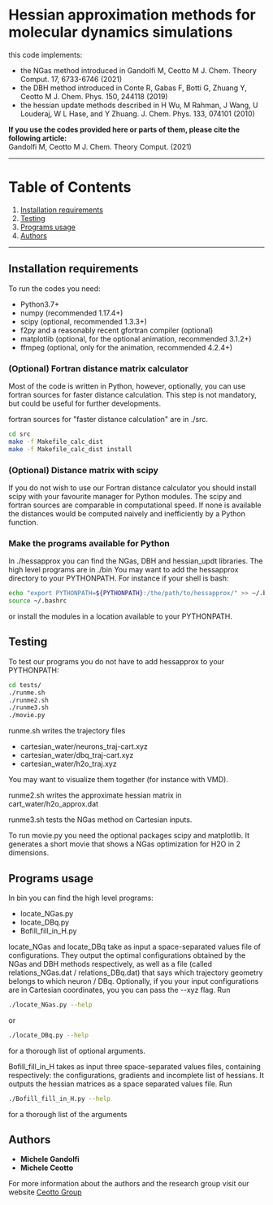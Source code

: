 # Hessian approximation methods for molecular dynamics simulations
this code implements:</br>
- the NGas method introduced in Gandolfi M, Ceotto M J. Chem. Theory Comput. 17, 6733-6746 (2021)</br>
- the DBH method introduced in Conte R, Gabas F, Botti G, Zhuang Y, Ceotto M J. Chem. Phys. 150, 244118 (2019)</br>
- the hessian update methods described in H Wu, M Rahman, J Wang, U Louderaj, W L Hase, and Y Zhuang. J. Chem. Phys. 133, 074101 (2010) 

**If you use the codes provided here or parts of them, please cite the following
article:**</br>
Gandolfi M, Ceotto M J. Chem. Theory Comput. (2021)</br>

----

# Table of Contents
1. [Installation requirements](#Installation-requirements)
2. [Testing](#Testing)
3. [Programs usage](#Programs-usage)
4. [Authors](#Authors)

----

## Installation requirements
To run the codes you need:

- Python3.7+
- numpy (recommended 1.17.4+)
- scipy (optional, recommended 1.3.3+)
- f2py and a reasonably recent gfortran compiler (optional)
- matplotlib (optional, for the optional animation, recommended 3.1.2+)
- ffmpeg (optional, only for the animation, recommended 4.2.4+)

### (Optional) Fortran distance matrix calculator
Most of the code is written in Python, however, optionally, you can
use fortran sources for faster distance calculation. This step is not
mandatory, but could be useful for further developments.

fortran sources for "faster distance calculation" are in ./src.
```bash
cd src
make -f Makefile_calc_dist
make -f Makefile_calc_dist install
```

### (Optional) Distance matrix with scipy
If you do not wish to use our Fortran distance calculator you should
install scipy with your favourite manager for Python modules.
The scipy and fortran sources are comparable in computational speed.
If none is available the distances would be computed naively and 
inefficiently by a Python function.

### Make the programs available for Python
In ./hessapprox you can find the NGas, DBH and hessian_updt libraries.
The high level programs are in ./bin
You may want to add the hessapprox directory to your PYTHONPATH. For
instance if your shell is bash:
```bash
echo "export PYTHONPATH=${PYTHONPATH}:/the/path/to/hessapprox/" >> ~/.bashrc
source ~/.bashrc
```
or install the modules in a location available to your PYTHONPATH.

## Testing
To test our programs you do not have to add hessapprox to your PYTHONPATH:
```bash
cd tests/
./runme.sh
./runme2.sh
./runme3.sh
./movie.py
```
runme.sh writes the trajectory files
- cartesian_water/neurons_traj-cart.xyz
- cartesian_water/dbq_traj-cart.xyz
- cartesian_water/h2o_traj.xyz

You may want to visualize them together (for instance with VMD).

runme2.sh writes the approximate hessian matrix in
cart_water/h2o_approx.dat

runme3.sh tests the NGas method on Cartesian inputs.

To run movie.py you need the optional packages scipy and matplotlib.
It generates a short movie that shows a NGas optimization for H2O in 2 
dimensions.

## Programs usage
In bin you can find the high level programs:
- locate_NGas.py
- locate_DBq.py
- Bofill_fill_in_H.py

locate_NGas and locate_DBq take as input a space-separated values
file of configurations. They output the optimal configurations obtained by
the NGas and DBH methods respectively, as well as a file (called
relations_NGas.dat / relations_DBq.dat) that says which trajectory geometry
belongs to which neuron / DBq.
Optionally, if you your input configurations are in Cartesian coordinates,
you you can pass the --xyz flag.
Run 
```bash
./locate_NGas.py --help
```
or 
```bash
./locate_DBq.py --help
```
for a thorough list of optional arguments.

Bofill_fill_in_H takes as input three space-separated values files, containing
respectively: the configurations, gradients and incomplete list of hessians.
It outputs the hessian matrices as a space separated values file. Run
```bash
./Bofill_fill_in_H.py --help
```
for a thorough list of the arguments

## Authors

* **Michele Gandolfi** 
* **Michele Ceotto**

For more information about the authors and the research group visit our website
[Ceotto Group](https://sites.unimi.it/ceotto/)

